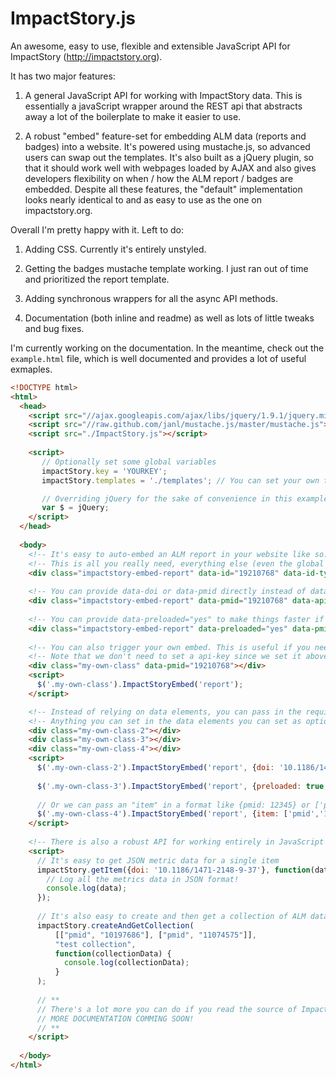 ImpactStory.js
=========================

An awesome, easy to use, flexible and extensible JavaScript API for ImpactStory (http://impactstory.org). 

It has two major features:

1. A general JavaScript API for working with ImpactStory data. This is essentially a javaScript wrapper around the REST api that abstracts away a lot of the boilerplate to make it easier to use.

2. A robust "embed" feature-set for embedding ALM data (reports and badges) into a website. It's powered using mustache.js, so advanced users can swap out the templates. It's also built as a jQuery plugin, so that it should work well with webpages loaded by AJAX and also gives developers flexibility on when / how the ALM report / badges are embedded. Despite all these features, the "default" implementation looks nearly identical to and as easy to use as the one on impactstory.org.

Overall I'm pretty happy with it.  Left to do:

1. Adding CSS. Currently it's entirely unstyled.

2. Getting the badges mustache template working. I just ran out of time and prioritized the report template.

3. Adding synchronous wrappers for all the async API methods. 

4. Documentation (both inline and readme) as well as lots of little tweaks and bug fixes.

I'm currently working on the documentation. In the meantime, check out the `example.html` file, which is well documented and provides a lot of useful exmaples. 

```html
<!DOCTYPE html>
<html>
  <head>
    <script src="//ajax.googleapis.com/ajax/libs/jquery/1.9.1/jquery.min.js"></script>
    <script src="//raw.github.com/janl/mustache.js/master/mustache.js"></script>
    <script src="./ImpactStory.js"></script>
    
    <script>
       // Optionally set some global variables
       impactStory.key = 'YOURKEY';
       impactStory.templates = './templates'; // You can set your own template path if you are hosting the library locally, otherwise it will use a CDN

       // Overriding jQuery for the sake of convenience in this example file (don't do this in real life)
       var $ = jQuery;
    </script>
  </head>
  
  <body>
    <!-- It's easy to auto-embed an ALM report in your website like so. -->
    <!-- This is all you really need, everything else (even the global variables above) is optional -->
    <div class="impactstory-embed-report" data-id="19210768" data-id-type="pmid" data-api-key="YOURKEY"></div>
    
    <!-- You can provide data-doi or data-pmid directly instead of data-id and data-id-type -->
    <div class="impactstory-embed-report" data-pmid="19210768" data-api-key="YOURKEY"></div>
    
    <!-- You can provide data-preloaded="yes" to make things faster if you are sure that impactStory has your item indexed -->
    <div class="impactstory-embed-report" data-preloaded="yes" data-pmid="19210768" data-api-key="YOURKEY"></div>
    
    <!-- You can also trigger your own embed. This is useful if you need to embed to a page that is loaded by AJAX -->
    <!-- Note that we don't need to set a api-key since we set it above in the global options -->
    <div class="my-own-class" data-pmid="19210768"></div>
    <script>
      $('.my-own-class').ImpactStoryEmbed('report');
    </script>

    <!-- Instead of relying on data elements, you can pass in the requisite information -->
    <!-- Anything you can set in the data elements you can set as options and vice-versa -->
    <div class="my-own-class-2"></div>
    <div class="my-own-class-3"></div>
    <div class="my-own-class-4"></div>
    <script>
      $('.my-own-class-2').ImpactStoryEmbed('report', {doi: '10.1186/1471-2148-9-37'});
      
      $('.my-own-class-3').ImpactStoryEmbed('report', {preloaded: true,  'id-type': 'pmid',  id: 19210768});
      
      // Or we can pass an "item" in a format like {pmid: 12345} or ['pmid','12345']
      $('.my-own-class-4').ImpactStoryEmbed('report', {item: ['pmid','12345']});
    </script>
    
    <!-- There is also a robust API for working entirely in JavaScript land -->
    <script>
      // It's easy to get JSON metric data for a single item
      impactStory.getItem({doi: '10.1186/1471-2148-9-37'}, function(data) {
        // Log all the metrics data in JSON format!
        console.log(data);
      });
      
      // It's also easy to create and then get a collection of ALM data in JSON format
      impactStory.createAndGetCollection(
          [["pmid", "10197686"], ["pmid", "11074575"]],
          "test collection",
          function(collectionData) {
            console.log(collectionData);
          }
      );
      
      // **
      // There's a lot more you can do if you read the source of ImpactStory.js
      // MORE DOCUMENTATION COMMING SOON!
      // **
    </script>
    
  </body>
</html>
```
